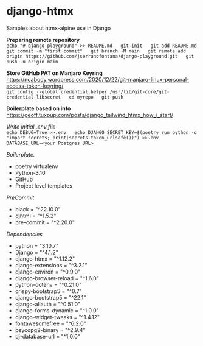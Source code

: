 # django-htmx  
Samples about htmx-alpine use in Django  

**Preparing remote repository**  
`echo "# django-playground" >> README.md  
git init  
git add README.md  
git commit -m "first commit"  
git branch -M main  
git remote add origin https://github.com/jserranofontana/django-playground.git  
git push -u origin main`  

**Store GitHub PAT on Manjaro Keyring**  
<https://noabody.wordpress.com/2020/12/22/git-manjaro-linux-personal-access-token-keyring/>  
`git config --global credential.helper /usr/lib/git-core/git-credential-libsecret  
cd myrepo  
git push`  

**Boilerplate based on info**  
<https://geoff.tuxpup.com/posts/django_tailwind_htmx_how_i_start/>  

*Write initial .env file*  
`echo DEBUG=True >>.env  
echo DJANGO_SECRET_KEY=$(poetry run python -c "import secrets; print(secrets.token_urlsafe())") >>.env  
DATABASE_URL=<your Postgres URL>`  

*Boilerplate.*  
- poetry virtualenv
- Python-3.10
- GitHub
- Project level templates

*PreCommit* 
- black = "^22.10.0"
- djhtml = "^1.5.2"
- pre-commit = "^2.20.0"

*Dependencies*
- python = "3.10.7"
- Django = "^4.1.2"
- django-htmx = "^1.12.2"
- django-extensions = "^3.2.1"
- django-environ = "^0.9.0"
- django-browser-reload = "^1.6.0"
- python-dotenv = "^0.21.0"
- crispy-bootstrap5 = "^0.7"
- django-bootstrap5 = "^22.1"
- django-allauth = "^0.51.0"
- django-forms-dynamic = "^1.0.0"
- django-widget-tweaks = "^1.4.12"
- fontawesomefree = "^6.2.0"
- psycopg2-binary = "^2.9.4"
- dj-database-url = "^1.0.0"


